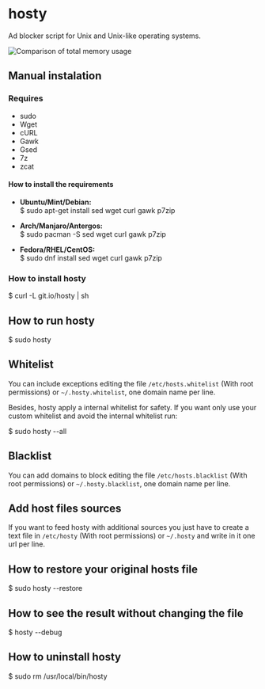 hosty
=====

Ad blocker script for Unix and Unix-like operating systems.

![Comparison of total memory usage](https://i.imgur.com/qRVKMOQ.png)

## Manual instalation

### Requires
* sudo
* Wget
* cURL
* Gawk
* Gsed
* 7z
* zcat

#### How to install the requirements

* **Ubuntu/Mint/Debian:**  
$ sudo apt-get install sed wget curl gawk p7zip

* **Arch/Manjaro/Antergos:**  
$ sudo pacman -S sed wget curl gawk p7zip

* **Fedora/RHEL/CentOS:**  
$ sudo dnf install sed wget curl gawk p7zip

### How to install hosty

$ curl -L git.io/hosty | sh

## How to run hosty

$ sudo hosty

## Whitelist

You can include exceptions editing the file `/etc/hosts.whitelist` (With root permissions) or `~/.hosty.whitelist`, one domain name per line.

Besides, hosty apply a internal whitelist for safety. If you want only use your custom whitelist and avoid the internal whitelist run:

$ sudo hosty --all

## Blacklist

You can add domains to block editing the file `/etc/hosts.blacklist` (With root permissions) or `~/.hosty.blacklist`, one domain name per line.

## Add host files sources

If you want to feed hosty with additional sources you just have to create a text file in `/etc/hosty` (With root permissions) or `~/.hosty` and write in it one url per line.

## How to restore your original hosts file

$ sudo hosty --restore

## How to see the result without changing the file

$ hosty --debug

## How to uninstall hosty

$ sudo rm /usr/local/bin/hosty
